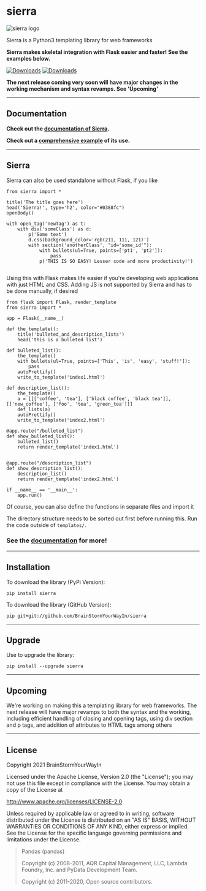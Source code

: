 # sierra

![sierra logo](https://github.com/BrainStormYourWayIn/sierra/blob/main/logo.jpg)

Sierra is a Python3 templating library for web frameworks

**Sierra makes skeletal integration with Flask easier and faster! See the examples below.**

[![Downloads](https://pepy.tech/badge/sierra)](https://pepy.tech/project/sierra)
[![Downloads](https://pepy.tech/badge/sierra/month)](https://pepy.tech/project/sierra)

**The next release coming very soon will have major changes in the working mechanism and syntax revamps. See 'Upcoming'**

________________________________

## Documentation

**Check out the [documentation of Sierra](https://brainstormyourwayin.github.io/sierra.github.io/).**

**Check out a [comprehensive example](https://github.com/BrainStormYourWayIn/sierra_doc/blob/main/doc.py) of its use.**

________________________________

## Sierra

Sierra can also be used standalone without Flask, if you like

```
from sierra import *

title('The title goes here')
head('Sierra!', type='h2', color="#0388fc")
openBody()

with open_tag('newTag') as t:
    with div('someClass') as d:
        p('Some text')
        d.css(background_color='rgb(211, 111, 121)')
        with section('anotherClass', "id='some_id'"):
            with bullets(ul=True, points=['pt1', 'pt2']):
                pass
            p('THIS IS SO EASY! Lesser code and more productivity!')
        
```

Using this with Flask makes life easier if you're developing web applications with just HTML and CSS. Adding JS is not supported by Sierra and has to be done manually, if desired

```python3
from flask import Flask, render_template
from sierra import *

app = Flask(__name__)

def the_template():
    title('bulleted_and_description_lists')
    head('this is a bulleted list')
    
def bulleted_list():
    the_template()
    with bullets(ul=True, points=['This', 'is', 'easy', 'stuff!']):
        pass
    autoPrettify()
    write_to_template('index1.html')

def description_list():
    the_template()
    a = [[['coffee', 'tea'], ['black coffee', 'black tea']], [['new_coffee'], ['foo', 'tea', 'green_tea']]]
    def_lists(a)
    autoPrettify()
    write_to_template('index2.html')

@app.route("/bulleted_list")
def show_bulleted_list():
    bulleted_list()
    return render_template('index1.html')
    

@app.route("/description_list")
def show_description_list():
    description_list()
    return render_template('index2.html')
    
if __name__ == '__main__':
    app.run()
```

Of course, you can also define the functions in separate files and import it  

The directory structure needs to be sorted out first before running this. Run the code outside of `templates/`.

### See the [documentation](https://brainstormyourwayin.github.io/sierra.github.io/) for more!

________________________________

## Installation

To download the library (PyPi Version):

    pip install sierra

To download the library (GitHub Version):

    pip git+git://github.com/BrainStormYourWayIn/sierra

________________________________

## Upgrade

Use to upgrade the library:

    pip install --upgrade sierra

________________________________

## Upcoming

We're working on making this a templating library for web frameworks. The next release will have major revamps to both the syntax and the working, including efficient handling of closing and opening tags, using div section and p tags, and addition of attributes to HTML tags among others

________________________________

## License

Copyright 2021 BrainStormYourWayIn

Licensed under the Apache License, Version 2.0 (the "License");
you may not use this file except in compliance with the License.
You may obtain a copy of the License at

http://www.apache.org/licenses/LICENSE-2.0

Unless required by applicable law or agreed to in writing, software
distributed under the License is distributed on an "AS IS" BASIS,
WITHOUT WARRANTIES OR CONDITIONS OF ANY KIND, either express or implied.
See the License for the specific language governing permissions and
limitations under the License.

> Pandas (pandas)
> 
> Copyright (c) 2008-2011, AQR Capital Management, LLC, Lambda Foundry, Inc. and PyData Development Team.
> 
> Copyright (c) 2011-2020, Open source contributors.
